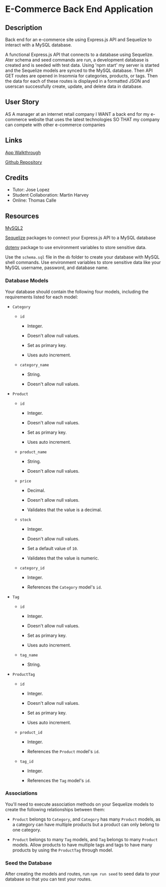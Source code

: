 # E-Commerce Back End Application

## Description

Back end for an e-commerce site using  Express.js API and Sequelize to interact with a MySQL database.



A functional Express.js API that connects to a database using Sequelize. Ater schema and seed commands are run, a development database is created and is seeded with test data. Using 'npm start' my server is started and the Sequelize models are synced to the MySQL database. Then API GET routes are opened in Insomnia for categories, products, or tags. Then the data for each of these routes is displayed in a formatted JSON and userscan  successfully create, update, and delete data in  database.


## User Story

AS A manager at an internet retail company
I WANT a back end for my e-commerce website that uses the latest technologies
SO THAT my company can compete with other e-commerce companies

## Links

[App Walkthrough](https://drive.google.com/file/d/1GPIuimN43QwYC40XsssJgxsPA8uS0woi/view)

[Github Repository](https://github.com/kalynsifuentez/e-commerce-back-end.git)

## Credits

- Tutor: Jose Lopez
- Student Collaboration: Martin Harvey
- Online: Thomas Calle

## Resources

 [MySQL2](https://www.npmjs.com/package/mysql2)

[Sequelize](https://www.npmjs.com/package/sequelize) packages to connect your Express.js API to a MySQL database

[dotenv](https://www.npmjs.com/package/dotenv) package to use environment variables to store sensitive data.

Use the `schema.sql` file in the `db` folder to create your database with MySQL shell commands. Use environment variables to store sensitive data like your MySQL username, password, and database name.

### Database Models

Your database should contain the following four models, including the requirements listed for each model:

* `Category`

  * `id`

    * Integer.
  
    * Doesn't allow null values.
  
    * Set as primary key.
  
    * Uses auto increment.

  * `category_name`
  
    * String.
  
    * Doesn't allow null values.

* `Product`

  * `id`
  
    * Integer.
  
    * Doesn't allow null values.
  
    * Set as primary key.
  
    * Uses auto increment.

  * `product_name`
  
    * String.
  
    * Doesn't allow null values.

  * `price`
  
    * Decimal.
  
    * Doesn't allow null values.
  
    * Validates that the value is a decimal.

  * `stock`
  
    * Integer.
  
    * Doesn't allow null values.
  
    * Set a default value of `10`.
  
    * Validates that the value is numeric.

  * `category_id`
  
    * Integer.
  
    * References the `Category` model's `id`.

* `Tag`

  * `id`
  
    * Integer.
  
    * Doesn't allow null values.
  
    * Set as primary key.
  
    * Uses auto increment.

  * `tag_name`
  
    * String.

* `ProductTag`

  * `id`

    * Integer.

    * Doesn't allow null values.

    * Set as primary key.

    * Uses auto increment.

  * `product_id`

    * Integer.

    * References the `Product` model's `id`.

  * `tag_id`

    * Integer.

    * References the `Tag` model's `id`.

### Associations

You'll need to execute association methods on your Sequelize models to create the following relationships between them:

* `Product` belongs to `Category`, and `Category` has many `Product` models, as a category can have multiple products but a product can only belong to one category.

* `Product` belongs to many `Tag` models, and `Tag` belongs to many `Product` models. Allow products to have multiple tags and tags to have many products by using the `ProductTag` through model.

### Seed the Database

After creating the models and routes, run `npm run seed` to seed data to your database so that you can test your routes.
